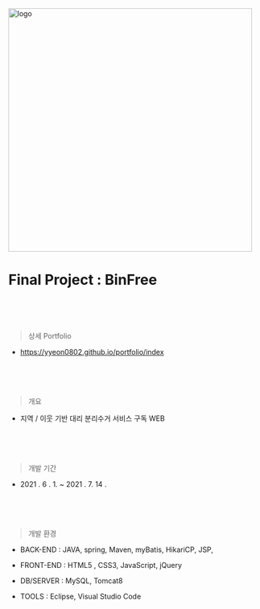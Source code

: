 <img width="484" alt="logo" src="https://user-images.githubusercontent.com/85097363/132368061-92f7f1fc-ba70-42f7-b9be-b296a1a21abe.png">

# Final Project : BinFree  


<br/>
<br/>
<br/>

> 상세 Portfolio

* https://yyeon0802.github.io/portfolio/index



<br/>
<br/>
<br/>

> 개요

* 지역 / 이웃 기반 대리 분리수거 서비스 구독 WEB



<br/>
<br/>
<br/>

> 개발 기간

- 2021 .  6 . 1.  ~  2021 .  7.  14 .



<br/>
<br/>
<br/>


> 개발 환경

* BACK-END :  JAVA, spring, Maven, myBatis, HikariCP, JSP, 

* FRONT-END :   HTML5 , CSS3,  JavaScript, jQuery

* DB/SERVER : MySQL, Tomcat8

* TOOLS : Eclipse, Visual Studio Code

  

